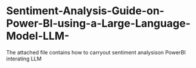# Sentiment-Analysis-Guide-on-Power-BI-using-a-Large-Language-Model-LLM-
The attached file contains how to carryout sentiment analysison PowerBI interating LLM
